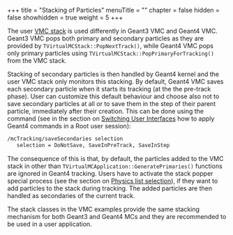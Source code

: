 +++
title = "Stacking of Particles"
menuTitle = ""
chapter = false
hidden = false
showhidden = true
weight = 5
+++

The user [VMC stack](https://root.cern/doc/master/classTVirtualMCStack.html) is used differently in Geant3 VMC and Geant4 VMC. Geant3 VMC pops both primary and secondary particles as they are provided by `TVirtualMCStack::PopNextTrack()`, while Geant4 VMC pops only primary particles using `TVirtualMCStack::PopPrimaryForTracking()` from the VMC stack. 

Stacking of secondary particles is then handled by Geant4 kernel and the user VMC stack only monitors this stacking. By default, Geant4 VMC saves each secondary particle when it starts its tracking (at the the pre-track phase). User can customize this default behaviour and choose also not to save secondary particles at all or to save them in the step of their parent particle, immediately after their creation.
This can be done using the command (see in the section on  [Switching User Interfaces](/user-guide/geant4_vmc/switching-user-interfaces) how to apply Geant4 commands in a Root user session):
```bash
/mcTracking/saveSecondaries selection
   selection = DoNotSave, SaveInPreTrack, SaveInStep
```

The consequence of this is that, by default, the particles added to the VMC stack in other than `TVirtualMCApplication::GeneratePrimaries()` functions are ignored in Geant4 tracking. Users have to activate the stack popper special process (see the section on [Physics list selection](/user-guide/geant4_vmc/physics-lists)), if they want to add particles to the stack during tracking. The added particles are then handled as secondaries of the current track.

The stack classes in the VMC examples provide the same stacking mechanism for both Geant3 and Geant4 MCs and they are recommended to be used in a user application.
